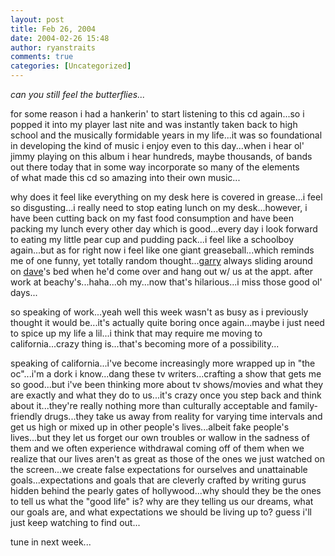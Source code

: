 ```yaml
---
layout: post
title: Feb 26, 2004
date: 2004-02-26 15:48
author: ryanstraits
comments: true
categories: [Uncategorized]
---
```

<em>can you still feel the butterflies...</em>

for some reason i had a hankerin' to start listening to this cd again...so i popped it into my player last nite and was instantly taken back to high school and the musically formidable years in my life...it was so foundational in developing the kind of music i enjoy even to this day...when i hear ol' jimmy playing on this album i hear hundreds, maybe thousands, of bands out there today that in some way incorporate so many of the elements of what made this cd so amazing into their own music...

why does it feel like everything on my desk here is covered in grease...i feel so disgusting...i really need to stop eating lunch on my desk...however, i have been cutting back on my fast food consumption and have been packing my lunch every other day which is good...every day i look forward to eating my little pear cup and pudding pack...i feel like a schoolboy again...but as for right now i feel like one giant greaseball...which reminds me of one funny, yet totally random thought...<a href="http://www.xanga.com/midstar" target="_new">garry</a> always sliding around on <a href="http://www.xanga.com/dreamerswell" target="_new">dave</a>'s bed when he'd come over and hang out w/ us at the appt. after work at beachy's...haha...oh my...now that's hilarious...i miss those good ol' days...

so speaking of work...yeah well this week wasn't as busy as i previously thought it would be...it's actually quite boring once again...maybe i just need to spice up my life a lil...i think that may require me moving to california...crazy thing is...that's becoming more of a possibility...

speaking of california...i've become increasingly more wrapped up in "the oc"...i'm a dork i know...dang these tv writers...crafting a show that gets me so good...but i've been thinking more about tv shows/movies and what they are exactly and what they do to us...it's crazy once you step back and think about it...they're really nothing more than culturally acceptable and family-friendly drugs...they take us away from reality for varying time intervals and get us high or mixed up in other people's lives...albeit fake people's lives...but they let us forget our own troubles or wallow in the sadness of them and we often experience withdrawal coming off of them when we realize that our lives aren't as great as those of the ones we just watched on the screen...we create false expectations for ourselves and unattainable goals...expectations and goals that are cleverly crafted by writing gurus hidden behind the pearly gates of hollywood...why should they be the ones to tell us what the "good life" is? why are they telling us our dreams, what our goals are, and what expectations we should be living up to? guess i'll just keep watching to find out...

tune in next week...
